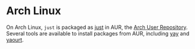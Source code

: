 # Arch Linux

On Arch Linux, `just` is packaged as [just](https://aur.archlinux.org/packages/just/) in AUR, the [Arch User Repository](https://aur.archlinux.org). Several tools are available to install packages from AUR, including [yay](https://github.com/Jguer/yay) and [yaourt](https://github.com/archlinuxfr/yaourt).